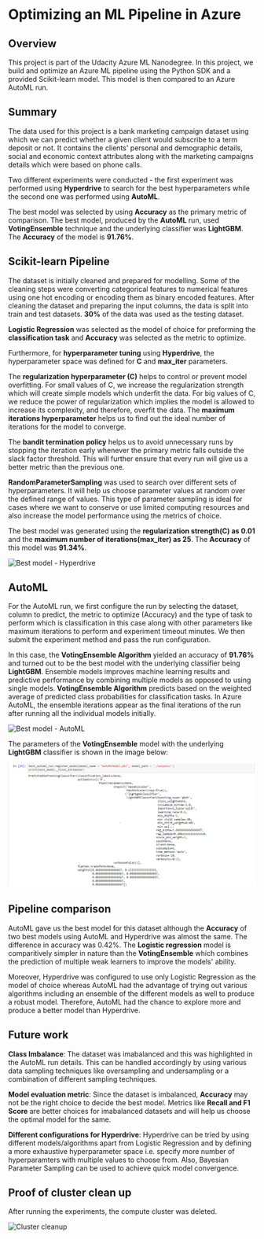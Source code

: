# Optimizing an ML Pipeline in Azure

## Overview
This project is part of the Udacity Azure ML Nanodegree.
In this project, we build and optimize an Azure ML pipeline using the Python SDK and a provided Scikit-learn model.
This model is then compared to an Azure AutoML run.

## Summary
The data used for this project is a bank marketing campaign dataset using which we can predict whether a given client would subscribe to a term deposit or not. It contains the clients' personal and demographic details, social and economic context attributes along with the marketing campaigns details which were based on phone calls.

Two different experiments were conducted - the first experiment was performed using **Hyperdrive** to search for the best hyperparameters while the second one was performed using **AutoML**. 

The best model was selected by using **Accuracy** as the primary metric of comparison. The best model, produced by the **AutoML** run, used **VotingEnsemble** technique and the underlying classifier was **LightGBM**. The **Accuracy** of the model is **91.76%**.

## Scikit-learn Pipeline
The dataset is initially cleaned and prepared for modelling. Some of the cleaning steps were converting categorical features to numerical features using one hot encoding or encoding them as binary encoded features. After cleaning the dataset and preparing the input columns, the data is split into train and test datasets. **30%** of the data was used as the testing dataset.

**Logistic Regression** was selected as the model of choice for preforming the **classification task** and **Accuracy** was selected as the metric to optimize.

Furthermore, for **hyperparameter tuning** using **Hyperdrive**, the hyperparameter space was defined for **C** and **max_iter** parameters.

The **regularization hyperparameter (C)** helps to control or prevent model overfitting. For small values of C, we increase the regularization strength which will create simple models which underfit the data. For big values of C, we reduce the power of regularization which implies the model is allowed to increase its complexity, and therefore, overfit the data. The **maximum iterations hyperparameter** helps us to find out the ideal number of iterations for the model to converge.

The **bandit termination policy** helps us to avoid unnecessary runs by stopping the iteration early whenever the primary metric falls outside the slack factor threshold. This will further ensure that every run will give us a better metric than the previous one.

**RandomParameterSampling** was used to search over different sets of hyperparameters. It will help us choose parameter values at random over the defined range of values. This type of parameter sampling is ideal for cases where we want to conserve or use limited computing resources and also increase the model performance using the metrics of choice.

The best model was generated using the **regularization strength(C) as 0.01** and the **maximum number of iterations(max_iter) as 25**.  The **Accuracy** of this model was **91.34%**.

![Best model - Hyperdrive](https://github.com/Mukundaram/nd00333_AZMLND_Optimizing_a_Pipeline_in_Azure-Starter_Files/blob/master/Ouput_images/Hyperdrive_best_run.PNG "Best model overview - Hyperdrive")

## AutoML
For the AutoML run, we first configure the run by selecting the dataset, column to predict, the metric to optimize (Accuracy) and the type of task to perform which is classification in this case along with other parameters like maximum iterations to perform and experiment timeout minutes. We then submit the experiment method and pass the run configuration.

In this case, the **VotingEnsemble Algorithm**  yielded an accuracy of **91.76%** and turned out to be the best model with the underlying classifier being **LightGBM**. Ensemble models improves machine learning results and predictive performance by combining multiple models as opposed to using single models. **VotingEnsemble Algorithm** predicts based on the weighted average of predicted class probabilities for classification tasks. In Azure AutoML, the ensemble iterations appear as the final iterations of the run after running all the individual models initially.

![Best model - AutoML](https://github.com/Mukundaram/nd00333_AZMLND_Optimizing_a_Pipeline_in_Azure-Starter_Files/blob/master/Ouput_images/AutoML_best_model_metrics.PNG "Best model overview - AutoML")

The parameters of the **VotingEnsemble** model with the underlying **LightGBM** classifier is shown in the image below:

![Best model params - AutomML](https://github.com/Mukundaram/Optimizing_a_Pipeline_in_Azure/blob/master/Ouput_images/AutoML_Best_Model_parameters.PNG "Best model params - AutoML")

## Pipeline comparison
AutoML gave us the best model for this dataset although the **Accuracy** of two best models using AutoML and Hyperdrive was almost the same. The difference in accuracy was 0.42%. The **Logistic regression** model is comparitively simpler in nature than the **VotingEnsemble** which combines the prediction of multiple weak learners to improve the models' ability. 

Moreover, Hyperdrive was configured to use only Logistic Regression as the model of choice whereas AutoML had the advantage of trying out various algorithms including an ensemble of the different models as well to produce a robust model. Therefore, AutoML had the chance to explore more and produce a better model than Hyperdrive.

## Future work
**Class Imbalance**: The dataset was imabalanced and this was highlighted in the AutoML run details. This can be handled accordingly by using various data sampling techniques like oversampling and undersampling or a combination of different sampling techniques.

**Model evaluation metric**: Since the dataset is imbalanced, **Accuracy** may not be the right choice to decide the best model. Metrics like **Recall and F1 Score** are better choices for imabalanced datasets and will help us choose the optimal model for the same.

**Different configurations for Hyperdrive**: Hyperdrive can be tried by using different models/algorithms apart from Logistic Regression and by defining a more exhaustive hyperparameter space i.e. specify more number of hyperparamters with multiple values to choose from. Also, Bayesian Parameter Sampling can be used to achieve quick model convergence.

## Proof of cluster clean up
After running the experiments, the compute cluster was deleted.

![Cluster cleanup](https://github.com/Mukundaram/nd00333_AZMLND_Optimizing_a_Pipeline_in_Azure-Starter_Files/blob/master/Ouput_images/Cluster_cleanup.PNG "Cluster cleanup")
